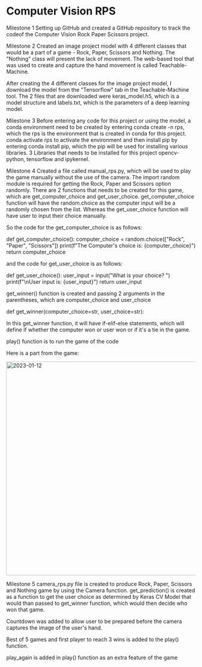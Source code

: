 # Computer Vision RPS
Milestone 1
Setting up GitHub and created a GitHub repository to track the codeof the Computer Vision Rock Paper Scissors project.

Milestone 2
Created an image project model with 4 different classes that would be a part of a game - Rock, Paper, Scissors and Nothing. The "Nothing" class will present the lack of movement. The web-based tool that was used to create and capture the hand movement is called Teachable-Machine.

After creating the 4 different classes for the image project model, I download the model from the "Tensorflow" tab in the Teachable-Machine tool. The 2 files that are downloaded were keras_model.h5, which is a model structure and labels.txt, which is the parameters of a deep learning model.

Milestone 3
Before entering any code for this project or using the model, a conda environment need to be created by entering conda create -n rps, which the rps is the environment that is created in conda for this project. conda activate rps to activate the environment and then install pip by entering conda install pip, which the pip will be used for installing various libraries. 3 Libraries that needs to be installed for this project opencv-python, tensorflow and ipykernel.

Milestone 4
Created a file called manual_rps.py, which will be used to play the game manually without the use of the camera. The import random module is required for getting the Rock, Paper and Scissors option randomly. There are 2 functions that needs to be created for this game, which are get_computer_choice and get_user_choice. get_computer_choice function will have the random.choice as the computer input will be a randomly chosen from the list. Whereas the get_user_choice function will have user to input their choice manually. 

So the code for the get_computer_choice is as follows:

def get_computer_choice():
    computer_choice = random.choice(["Rock", "Paper", "Scissors"])
    print(f"The Computer's choice is: {computer_choice}")
    return computer_choice
    
and the code for get_user_choice is as follows:

def get_user_choice():
    user_input = input("What is your choice? ")
    print(f"\nUser input is: {user_input}")
    return user_input
    
get_winner() function is created and passing 2 arguments in the parentheses, which are computer_choice and user_choice

def get_winner(computer_choice=str, user_choice=str):

In this get_winner function, it will have if-elif-else statements, which will define if whether the computer won or user won or if it's a tie in the game.

play() function is to run the game of the code

Here is a part from the game:

<img width="567" alt="2023-01-12" src="https://user-images.githubusercontent.com/119499198/212205014-526be933-7b8f-44d7-9c6c-39338772dda3.png">


Milestone 5
camera_rps.py file is created to produce Rock, Paper, Scissors and Nothing game by using the Camera function. get_prediction() is created as a function to get the user choice as determined by Keras CV Model that would than passed to get_winner function, which would then decide who won that game.

Countdown was added to allow user to be prepared before the camera captures the image of the user's hand.

Best of 5 games and first player to reach 3 wins is added to the play() function.

play_again is added in play() function as an extra feature of the game